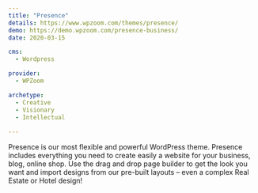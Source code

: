 ```yaml
---
title: "Presence"
details: https://www.wpzoom.com/themes/presence/
demo: https://demo.wpzoom.com/presence-business/
date: 2020-03-15

cms: 
  - Wordpress

provider: 
  - WPZoom

archetype:
  - Creative
  - Visionary
  - Intellectual
  
---
```


Presence is our most flexible and powerful WordPress theme. Presence includes everything you need to create easily a website for your business, blog, online shop. Use the drag and drop page builder to get the look you want and import designs from our pre-built layouts – even a complex Real Estate or Hotel design!